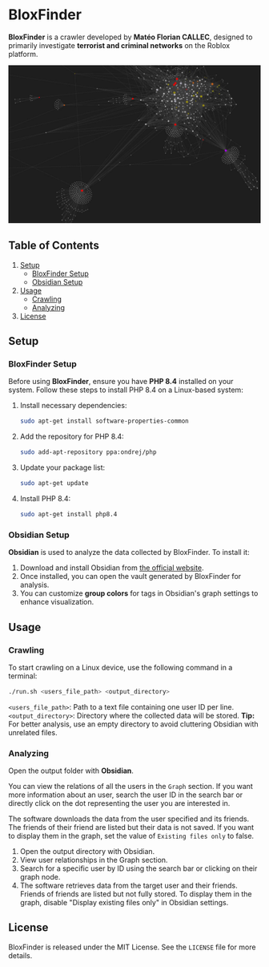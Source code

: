 # BloxFinder

**BloxFinder** is a crawler developed by **Matéo Florian CALLEC**, designed to primarily investigate **terrorist and criminal networks** on the Roblox platform.

![2D Network](docs/illustrations/2d_network.jpg)

## Table of Contents
1. [Setup](#setup)
    - [BloxFinder Setup](#bloxfinder-setup)
    - [Obsidian Setup](#obsidian-setup)
2. [Usage](#usage)
    - [Crawling](#crawling)
    - [Analyzing](#analyzing)
3. [License](#license)

## Setup

### BloxFinder Setup

Before using **BloxFinder**, ensure you have **PHP 8.4** installed on your system. Follow these steps to install PHP 8.4 on a Linux-based system:

1. Install necessary dependencies:
    ```bash
    sudo apt-get install software-properties-common
    ```

2. Add the repository for PHP 8.4:
    ```bash
    sudo add-apt-repository ppa:ondrej/php
    ```

3. Update your package list:
    ```bash
    sudo apt-get update
    ```

4. Install PHP 8.4:
    ```bash
    sudo apt-get install php8.4
    ```

### Obsidian Setup

**Obsidian** is used to analyze the data collected by BloxFinder. To install it:

1. Download and install Obsidian from [the official website](https://obsidian.md/).
2. Once installed, you can open the vault generated by BloxFinder for analysis.
3. You can customize **group colors** for tags in Obsidian's graph settings to enhance visualization.

## Usage

### Crawling

To start crawling on a Linux device, use the following command in a terminal:

```bash
./run.sh <users_file_path> <output_directory>
```

`<users_file_path>`: Path to a text file containing one user ID per line.
`<output_directory>`: Directory where the collected data will be stored. **Tip:** For better analysis, use an empty directory to avoid cluttering Obsidian with unrelated files.

### Analyzing

Open the output folder with **Obsidian**.

You can view the relations of all the users in the `Graph` section. If you want more information about an user, search the user ID in the search bar or directly click on the dot representing the user you are interested in.

The software downloads the data from the user specified and its friends. The friends of their friend are listed but their data is not saved. If you want to display them in the graph, set the value of `Existing files only` to false.

1. Open the output directory with Obsidian.
2. View user relationships in the Graph section.
3. Search for a specific user by ID using the search bar or clicking on their graph node.
4. The software retrieves data from the target user and their friends. Friends of friends are listed but not fully stored. To display them in the graph, disable "Display existing files only" in Obsidian settings.

## License

BloxFinder is released under the MIT License.
See the `LICENSE` file for more details.
